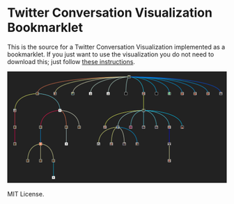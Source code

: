 
Twitter Conversation Visualization Bookmarklet
==============================================

This is the source for a Twitter Conversation Visualization implemented as a bookmarklet. If you just want to use the visualization you do not need to download this;
just follow [these instructions](http://paulgb.github.io/tweetvis/).

![Tweetvis Screenshot](screenshot.png)

MIT License.
